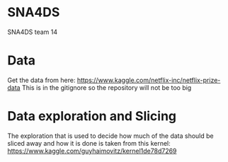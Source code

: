# SNA4DS
SNA4DS team 14


# Data
Get the data from here: https://www.kaggle.com/netflix-inc/netflix-prize-data
This is in the gitignore so the repository will not be too big

# Data exploration and Slicing
The exploration that is used to decide how much of the data should be sliced away and how it is done is taken from this kernel: https://www.kaggle.com/guyhaimovitz/kernel1de78d7269
